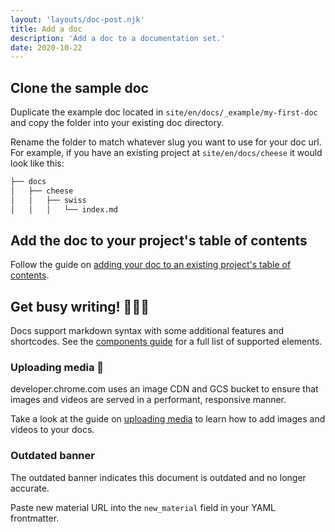 ```yaml
---
layout: 'layouts/doc-post.njk'
title: Add a doc
description: 'Add a doc to a documentation set.'
date: 2020-10-22
---
```


## Clone the sample doc

Duplicate the example doc located in `site/en/docs/_example/my-first-doc` and
copy the folder into your existing doc directory.

Rename the folder to match whatever slug you want to use for your doc url. For
example, if you have an existing project at `site/en/docs/cheese` it would look
like this:

```bash
├── docs
│   ├── cheese
│   │   ├── swiss
│   │   │   └── index.md
```

## Add the doc to your project's table of contents

Follow the guide on [adding your doc to an existing project's table of
contents](/docs/handbook/how-to/add-a-project/#configure-the-table-of-contents-for-your-project).

## Get busy writing! 👩🏽‍💻

Docs support markdown syntax with some additional features and shortcodes.
See the [components guide](/docs/handbook/components/) for a full list of supported elements.

### Uploading media 📸

developer.chrome.com uses an image CDN and GCS bucket to ensure that images and
videos are served in a performant, responsive manner.

Take a look at the guide on [uploading media](/docs/handbook/how-to/add-media)
to learn how to add images and videos to your docs.

### Outdated banner 

The outdated banner indicates this document is outdated and no longer accurate.

Paste new material URL into the `new_material` field in your YAML frontmatter.